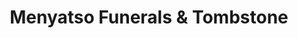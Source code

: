 ---
title: "Menyatso Funerals & Tombstone"
url: /hammanskraal/menyatso-funerals-und-tombstone/
shop: Bestattungen
---